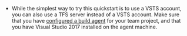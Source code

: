 * While the simplest way to try this quickstart is to use a VSTS account, you can also use a TFS server instead of a VSTS account. Make sure that you have [configured a build agent](../actions/agents/v2-windows.md) for your team project, and that you have Visual Studio 2017 installed on the agent machine.